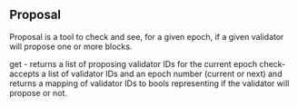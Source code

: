 ## Proposal 

Proposal is a tool to check and see, for a given epoch, if a given validator will propose one or more blocks.  

get - returns a list of proposing validator IDs for the current epoch
check- accepts a list of validator IDs and an epoch number (current or next) and returns a mapping of validator IDs to bools representing if the validator will propose or not.
